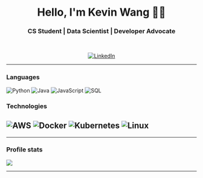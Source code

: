 <h1 align="center"> Hello, I'm Kevin Wang 👨‍💻 </h1>

<h3 align="center">  CS Student | Data Scientist | Developer Advocate </h3> <br>

<p align="center"> 
<a href="https://www.linkedin.com/in/itskevinwang/"><img alt="LinkedIn" src="https://img.shields.io/badge/-Kevin_Wang-blue?style=flat-square&logo=Linkedin&logoColor=white&link=https://www.linkedin.com/in/itskevinwang/"></a>
</p>

---------------------------------------------------------------------------------------------------------------------------------------------------------------------------------
### Languages

![Python](https://img.shields.io/badge/-Python-000?&logo=python)
![Java](https://img.shields.io/badge/-Java-000?&logo=Java&logoColor=007396)
![JavaScript](https://img.shields.io/badge/-JavaScript-000?&logo=JavaScript&logoColor=ddc508)
![SQL](https://img.shields.io/badge/-SQL-000?&logo=MySQL&logoColor=4479A1)

### Technologies

![AWS](https://img.shields.io/badge/-AWS-000?&logo=Amazon-AWS&logoColor=FF9900)
![Docker](https://img.shields.io/badge/-Docker-000?&logo=Docker)
![Kubernetes](https://img.shields.io/badge/-Kubernetes-000?&logo=Kubernetes)
![Linux](https://img.shields.io/badge/-Linux-000?&logo=Linux&logoColor=FCC624)
---------------------------------------------------------------------------------------------------------------------------------------------------------------------------------

---------------------------------------------------------------------------------------------------------------------------------------------------------------------------------

### Profile stats

<p align="left">
  
  <img src="https://github-readme-stats.vercel.app/api?username=itskevinwang&hide=stars&show_icons=true&theme=calm&line_height=32">

-------------------------------------------------------------------------------------------------------------------------------------------------------------------------------
